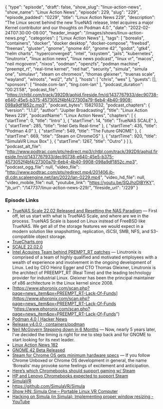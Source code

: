 {
  "type": "episode",
  "draft": false,
  "show_slug": "linux-action-news",
  "show_name": "Linux Action News",
  "episode": 229,
  "slug": "229",
  "episode_padded": "0229",
  "title": "Linux Action News 229",
  "description": "The Linux secret behind the new TrueNAS release, Intel acquires a major Kernel contributor and our thoughts on Podman 4.0.",
  "date": "2022-02-24T07:30:00-08:00",
  "header_image": "/images/shows/linux-action-news.png",
  "categories": [
    "Linux Action News"
  ],
  "tags": [
    "borealis",
    "containers",
    "docker",
    "docker desktop",
    "docker-compose",
    "freebsd",
    "freenas",
    "gluster",
    "gnome",
    "gnome 40",
    "gnome 42",
    "godot",
    "gtk4",
    "helm charts",
    "hyperconverged",
    "intel",
    "ixsystem",
    "jails",
    "kubernetes",
    "linutronix",
    "linux action news",
    "linux news podcast",
    "linux vr",
    "macos",
    "neil mcgovern",
    "nixos",
    "oodman",
    "openzfs",
    "podman machine",
    "preempt_rt",
    "real-time kernel",
    "red hat",
    "security",
    "simula",
    "simula one",
    "simulavr",
    "steam on chromeos",
    "thomas gleixner",
    "truenas scale",
    "wayland",
    "wlroots",
    "wsl2",
    "zfs"
  ],
  "hosts": [
    "chris",
    "wes"
  ],
  "guests": [],
  "sponsors": [
    "linode.com-lan",
    "ting.com-lan"
  ],
  "podcast_duration": "00:21:58",
  "podcast_file": "https://chtbl.com/track/392D9/aphid.fireside.fm/d/1437767933/dec90738-e640-45e5-b375-4573052f4bf4/27300a79-6eb4-4b40-9908-098a9df1852c.mp3",
  "podcast_bytes": 15821032,
  "podcast_chapters": {
    "version": "1.1.0",
    "author": "Jupiter Broadcasting",
    "title": "Linux Action News 229",
    "podcastName": "Linux Action News",
    "chapters": [
      {
        "startTime": 0,
        "title": "Intro"
      },
      {
        "startTime": 14,
        "title": "TrueNAS SCALE"
      },
      {
        "startTime": 285,
        "title": "Intel Gets Real-time"
      },
      {
        "startTime": 435,
        "title": "Podman 4.0"
      },
      {
        "startTime": 549,
        "title": "The Future GNOME"
      },
      {
        "startTime": 669,
        "title": "Steam on ChromeOS"
      },
      {
        "startTime": 920,
        "title": "SimulaVR Linux Box"
      },
      {
        "startTime": 1267,
        "title": "Outro"
      }
    ]
  },
  "podcast_alt_file": "http://www.podtrac.com/pts/redirect.mp3/chtbl.com/track/392D9/aphid.fireside.fm/d/1437767933/dec90738-e640-45e5-b375-4573052f4bf4/27300a79-6eb4-4b40-9908-098a9df1852c.mp3",
  "podcast_ogg_file": null,
  "video_file": "http://www.podtrac.com/pts/redirect.mp4/201406.jb-dl.cdn.scaleengine.net/lan/2022/lan-0229.mp4",
  "video_hd_file": null,
  "video_mobile_file": null,
  "youtube_link": "https://youtu.be/SQJhzDIBYKY",
  "jb_url": "/147737/linux-action-news-229/",
  "fireside_url": "/229"
}


### Episode Links

  * [TrueNAS Scale 22.02 Released and Resetting the NAS Paradigm](https://www.servethehome.com/truenas-scale-released-and-resetting-the-nas-paradigm/ "TrueNAS Scale 22.02 Released and Resetting the NAS Paradigm") — First off, let us start with what is TrueNAS Scale, and where are we in the process. TrueNAS Scale is based on Linux instead of FreeBSD like TrueNAS. We get all of the storage features we would expect in a modern solution like snapshotting, replication, iSCSI, SMB, NFS, and S3-compatible object storage.
  * [TrueCharts.org](http://truecharts.org/ "TrueCharts.org")
  * [SCALE 22.02.0](https://www.truenas.com/docs/releasenotes/scale/22.02.0/ "SCALE 22.02.0")
  * [Intel Acquires Team behind PREMPT_RT patches](https://community.intel.com/t5/Blogs/Products-and-Solutions/Software/Intel-Acquires-Linutronix/post/1362692 "Intel Acquires Team behind PREMPT_RT patches") — Linutronix is comprised of a team of highly qualified and motivated employees with a wealth of experience and involvement in the ongoing development of Linux. Led by CEO Heinz Egger and CTO Thomas Gleixner, Linutronix is the architect of PREEMPT_RT (Real Time) and the leading technology provider for industrial Linux. Gleixner has been the principal maintainer of x86 architecture in the Linux kernel since 2008.
  * [https://www.phoronix.com/scan.php?page=news_item&px=PREEMPT_RT-Lack-Of-Funds](https://www.phoronix.com/scan.php?page=news_item&px=PREEMPT_RT-Lack-Of-Funds "https://www.phoronix.com/scan.php?page=news_item&px=PREEMPT_RT-Lack-Of-Funds")
  * [Podman 4.0 | Hacker News](https://news.ycombinator.com/item?id=30433518 "Podman 4.0 | Hacker News")
  * [Release v4.0.0 · containers/podman](https://github.com/containers/podman/releases/tag/v4.0.0 "Release v4.0.0 · containers/podman")
  * [Neil McGovern Stepping down in 6 Months](https://blog.halon.org.uk/2022/02/handing-over/ "Neil McGovern Stepping down in 6 Months") — Now, nearly 5 years later, I’ve decided the timing is right for me to step back and for GNOME to start looking for its next leader. 
  * [Linux Action News 182](https://linuxactionnews.com/182 "Linux Action News 182")
  * [GNOME 42 Beta Released](https://www.phoronix.com/scan.php?page=news_item&px=GNOME-42-Beta "GNOME 42 Beta Released")
  * [Steam for Chrome OS gets minimum hardware specs](https://chromeunboxed.com/steam-for-chrome-os-gets-minimum-hardware-specs/ "Steam for Chrome OS gets minimum hardware specs") — If you follow Chrome Unboxed or Chrome OS development in general, the name ‘Borealis‘ may provoke some feelings of excitement and anticipation. 
  * [Here’s which Chromebooks should support gaming w/ Steam](https://9to5google.com/2022/02/19/steam-chrome-os-supported-chromebooks/ "Here’s which Chromebooks should support gaming w/ Steam")
  * [HP and Lenovo Chromebooks expected to support Steam](https://arstechnica.com/gadgets/2022/02/hp-and-lenovo-chromebooks-expected-to-support-steam/ "HP and Lenovo Chromebooks expected to support Steam")
  * [SimulaVR](https://simulavr.com/blog/preorders-are-now-available/ "SimulaVR")
  * <https://github.com/SimulaVR/Simula>
  * [Show HN: Simula One – Portable Linux VR Computer](https://news.ycombinator.com/item?id=30440828 "Show HN: Simula One – Portable Linux VR Computer")
  * [Hacking on Simula (in Simula): Implementing proper window resizing - YouTube](https://www.youtube.com/watch?v=FWLuwG91HnI "Hacking on Simula \(in Simula\): Implementing proper window resizing - YouTube")


